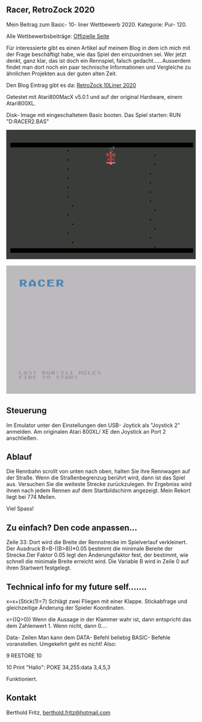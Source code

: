 Racer, RetroZock 2020
----------------------
Mein Beitrag zum Basic- 10- liner Wettbewerb 2020.
Kategorie: Pur- 120.

Alle Wettbewerbsbeiträge: [Offizielle Seite](https://gkanold.wixsite.com/homeputerium)

Für interessierte gibt es einen Artikel auf meinem Blog in dem ich mich mit der Frage beschäftigt habe, wie das Spiel den
einzuordnen sei. Wer jetzt denkt, ganz klar, das ist doch ein Rennspiel, falsch gedacht......Ausserdem findet man dort noch ein paar technische Informationen und Vergleiche zu ähnlichen Projekten aus der guten alten Zeit.

Den Blog Eintrag gibt es da:
[RetroZock 10Liner 2020](https://retrozock.com/2020/03/28/basic-10liner-contest-2020/#more-2201)

Getestet mit Atari800MacX v5.0.1 und auf der original Hardware, einem Atari800XL.

Disk- Image mit eingeschaltetem Basic booten. Das Spiel starten: RUN "D:RACER2.BAS"

![](screenshot1.png)

![](screenshot2.png)


Steuerung
---------
Im Emulator unter den Einstellungen den USB- Joytick als "Joystick 2" anmelden.
Am originalen Atari 800XL/ XE den Joystick an Port 2 anschließen.

Ablauf
------
Die Rennbahn scrollt von unten nach oben, halten Sie ihre Rennwagen auf der Straße. 
Wenn die Straßenbegrenzug berührt wird, dann ist das Spiel aus. Versuchen Sie
die weiteste Strecke zurückzulegen. Ihr Ergebniss wird ihnen nach jedem Rennen
auf dem Startbildschirm angezeigt. Mein Rekort liegt bei 774 Meilen.

Viel Spass!

Zu einfach? Den code anpassen...
--------------------------------
Zeile 33:
Dort wird die Breite der Rennstrecke im Spielverlauf verkleinert. Der Ausdruck
B=B-((B>8))*0.05 bestimmt die minimale Bereite der Strecke.Der Faktor 0.05 legt den
Änderungsfaktor fest, der bestimmt, wie schnell die minimale Breite erreicht wird.
Die Variable B wird in Zeile 0 auf ihren Startwert festgelegt.


Technical info for my future self.......
----------------------------------------
x=x+(Stick(1)=7)
Schlägt zwei Fliegen mit einer Klappe. Stickabfrage und gleichzeitige 
Änderung der Spieler Koordinaten.

x=((Q>0))
Wenn die Aussage in der Klammer wahr ist, dann entspricht das dem Zahlenwert 1.
Wenn nicht, dann 0.... 

Data- Zeilen
Man kann dem DATA- Befehl beliebig BASIC- Befehle voranstellen.
Umgekehrt geht es nicht! Also:

9 RESTORE 10

10 Print "Hallo": POKE 34,255:data 3,4,5,3

Funktioniert.

Kontakt
-------
Berthold Fritz, berthold.fritz@hotmail.com


